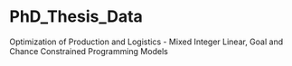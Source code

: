# PhD_Thesis_Data
Optimization of Production and Logistics - Mixed Integer Linear, Goal and Chance Constrained Programming Models


